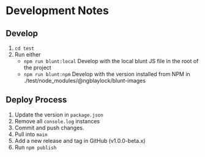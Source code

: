 # Development Notes

## Develop

1. `cd test`
2. Run either
   - `npm run blunt:local` Develop with the local blunt JS file in the root of the project
   - `npm run blunt:npm` Develop with the version installed from NPM in ./test/node_modules/@ngblaylock/blunt-images

## Deploy Process

1. Update the version in `package.json`
2. Remove all `console.log` instances
3. Commit and push changes.
4. Pull into `main`
5. Add a new release and tag in GitHub (v1.0.0-beta.x)
6. Run `npm publish`